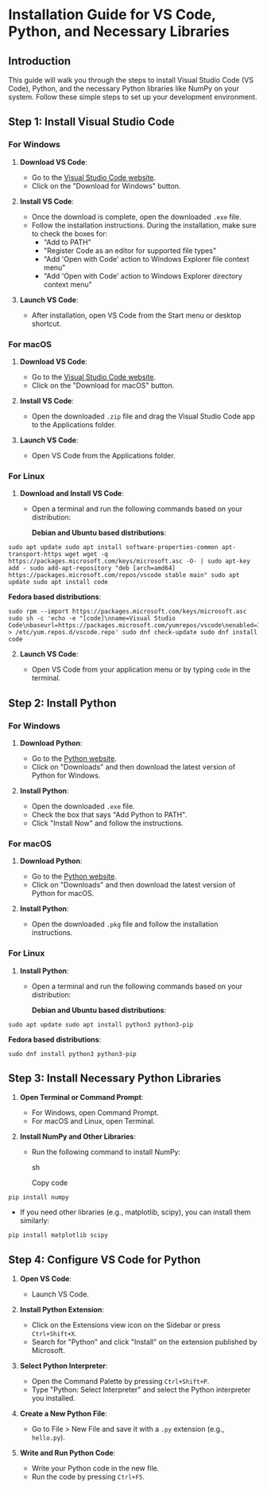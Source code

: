 
# Installation Guide for VS Code, Python, and Necessary Libraries

## Introduction

This guide will walk you through the steps to install Visual Studio Code (VS Code), Python, and the necessary Python libraries like NumPy on your system. Follow these simple steps to set up your development environment.

## Step 1: Install Visual Studio Code

### For Windows

1. **Download VS Code**:
    
    - Go to the [Visual Studio Code website](https://code.visualstudio.com/).
    - Click on the "Download for Windows" button.
2. **Install VS Code**:
    
    - Once the download is complete, open the downloaded `.exe` file.
    - Follow the installation instructions. During the installation, make sure to check the boxes for:
        - "Add to PATH"
        - "Register Code as an editor for supported file types"
        - "Add 'Open with Code' action to Windows Explorer file context menu"
        - "Add 'Open with Code' action to Windows Explorer directory context menu"
3. **Launch VS Code**:
    
    - After installation, open VS Code from the Start menu or desktop shortcut.

### For macOS

1. **Download VS Code**:
    
    - Go to the [Visual Studio Code website](https://code.visualstudio.com/).
    - Click on the "Download for macOS" button.
2. **Install VS Code**:
    
    - Open the downloaded `.zip` file and drag the Visual Studio Code app to the Applications folder.
3. **Launch VS Code**:
    
    - Open VS Code from the Applications folder.

### For Linux

1. **Download and Install VS Code**:
    
    - Open a terminal and run the following commands based on your distribution:
        
        **Debian and Ubuntu based distributions**:
        
```
sudo apt update sudo apt install software-properties-common apt-transport-https wget wget -q https://packages.microsoft.com/keys/microsoft.asc -O- | sudo apt-key add - sudo add-apt-repository "deb [arch=amd64] https://packages.microsoft.com/repos/vscode stable main" sudo apt update sudo apt install code
```
        
**Fedora based distributions**:
```
sudo rpm --import https://packages.microsoft.com/keys/microsoft.asc sudo sh -c 'echo -e "[code]\nname=Visual Studio Code\nbaseurl=https://packages.microsoft.com/yumrepos/vscode\nenabled=1\ngpgcheck=1\ngpgkey=https://packages.microsoft.com/keys/microsoft.asc" > /etc/yum.repos.d/vscode.repo' sudo dnf check-update sudo dnf install code
```
        
2. **Launch VS Code**:
    
    - Open VS Code from your application menu or by typing `code` in the terminal.

## Step 2: Install Python

### For Windows

1. **Download Python**:
    
    - Go to the [Python website](https://www.python.org/).
    - Click on "Downloads" and then download the latest version of Python for Windows.
2. **Install Python**:
    
    - Open the downloaded `.exe` file.
    - Check the box that says "Add Python to PATH".
    - Click "Install Now" and follow the instructions.

### For macOS

1. **Download Python**:
    
    - Go to the [Python website](https://www.python.org/).
    - Click on "Downloads" and then download the latest version of Python for macOS.
2. **Install Python**:
    
    - Open the downloaded `.pkg` file and follow the installation instructions.

### For Linux

1. **Install Python**:
    - Open a terminal and run the following commands based on your distribution:
        
        **Debian and Ubuntu based distributions**:
```
sudo apt update sudo apt install python3 python3-pip
```

**Fedora based distributions**:
        
```
sudo dnf install python3 python3-pip
```
        

## Step 3: Install Necessary Python Libraries

1. **Open Terminal or Command Prompt**:
    
    - For Windows, open Command Prompt.
    - For macOS and Linux, open Terminal.
2. **Install NumPy and Other Libraries**:
    
    - Run the following command to install NumPy:
        
        sh
        
        Copy code
```
pip install numpy
```
        

- If you need other libraries (e.g., matplotlib, scipy), you can install them similarly:
```
pip install matplotlib scipy
```
## Step 4: Configure VS Code for Python

1. **Open VS Code**:
    
    - Launch VS Code.
2. **Install Python Extension**:
    
    - Click on the Extensions view icon on the Sidebar or press `Ctrl+Shift+X`.
    - Search for "Python" and click "Install" on the extension published by Microsoft.
3. **Select Python Interpreter**:
    
    - Open the Command Palette by pressing `Ctrl+Shift+P`.
    - Type "Python: Select Interpreter" and select the Python interpreter you installed.
4. **Create a New Python File**:
    
    - Go to File > New File and save it with a `.py` extension (e.g., `hello.py`).
5. **Write and Run Python Code**:
    
    - Write your Python code in the new file.
    - Run the code by pressing `Ctrl+F5`.